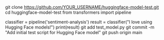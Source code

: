 git clone https://github.com/YOUR_USERNAME/huggingface-model-test.git
cd huggingface-model-test
from transformers import pipeline

classifier = pipeline('sentiment-analysis')
result = classifier("I love using Hugging Face models!")
print(result)
git add test_model.py
git commit -m "Add initial test script for Hugging Face model"
git push origin main
